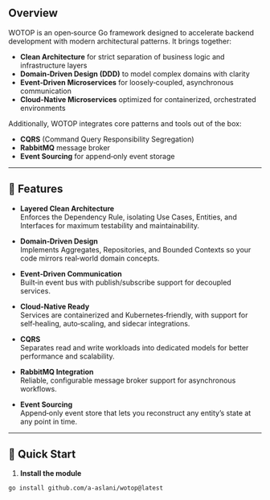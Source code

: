 
## Overview

WOTOP is an open‑source Go framework designed to accelerate backend development with modern architectural patterns. It brings together:

- **Clean Architecture** for strict separation of business logic and infrastructure layers
- **Domain‑Driven Design (DDD)** to model complex domains with clarity
- **Event‑Driven Microservices** for loosely‑coupled, asynchronous communication
- **Cloud‑Native Microservices** optimized for containerized, orchestrated environments

Additionally, WOTOP integrates core patterns and tools out of the box:

- **CQRS** (Command Query Responsibility Segregation)
- **RabbitMQ** message broker
- **Event Sourcing** for append‑only event storage

---

## 🎯 Features

- **Layered Clean Architecture**  
  Enforces the Dependency Rule, isolating Use Cases, Entities, and Interfaces for maximum testability and maintainability.

- **Domain‑Driven Design**  
  Implements Aggregates, Repositories, and Bounded Contexts so your code mirrors real‑world domain concepts.

- **Event‑Driven Communication**  
  Built‑in event bus with publish/subscribe support for decoupled services.

- **Cloud‑Native Ready**  
  Services are containerized and Kubernetes‑friendly, with support for self‑healing, auto‑scaling, and sidecar integrations.

- **CQRS**  
  Separates read and write workloads into dedicated models for better performance and scalability.

- **RabbitMQ Integration**  
  Reliable, configurable message broker support for asynchronous workflows.

- **Event Sourcing**  
  Append‑only event store that lets you reconstruct any entity’s state at any point in time.

---

## 🚀 Quick Start

1. **Install the module**

```bash
go install github.com/a-aslani/wotop@latest
```
   

